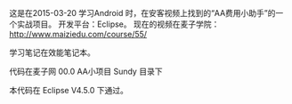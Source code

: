 这是在2015-03-20 学习Android 时，在安客视频上找到的“AA费用小助手”的一个实战项目。
开发平台：Eclipse。
现在的视频在麦子学院：http://www.maiziedu.com/course/55/

学习笔记在效能笔记本。

代码在麦子网  00.0 AA小项目 Sundy 目录下

本代码在 Eclipse V4.5.0 下通过。